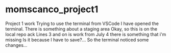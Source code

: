 # momscanco_project1
Project 1 work
Trying to use the terminal from VSCode
I have opened the terminal. There is something about a staging area
Okay, so this is on the local repo
ack
Lines 3 and on is work from July 4
there is something that i'm missing
Is it because I have to save?...
So the terminal noticed some changes...